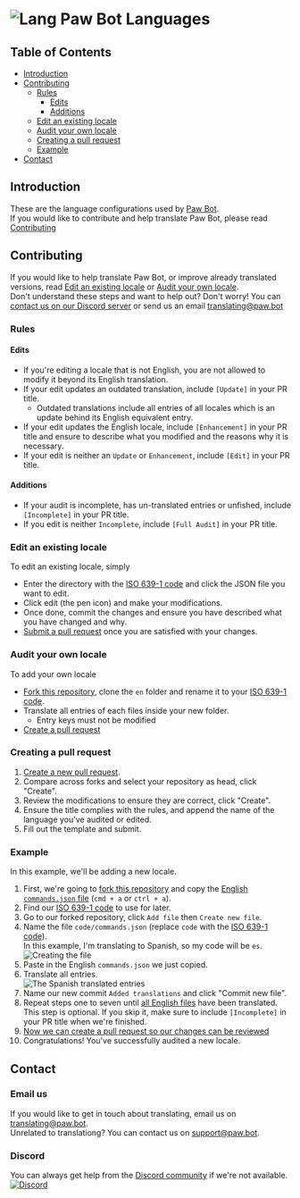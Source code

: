 # ![Lang](https://cdn.statically.io/avatar/shape=circle,s=25/L) Paw Bot Languages

## Table of Contents

- [Introduction](#introduction)
- [Contributing](#contributing)
  - [Rules](#rules)
    - [Edits](#edits)
    - [Additions](#additions)
  - [Edit an existing locale](#edit-an-existing-locale)
  - [Audit your own locale](#audit-your-own-locale)
  - [Creating a pull request](#creating-a-pull-request)
  - [Example](#example)
- [Contact](#contact)

## Introduction

These are the language configurations used by [Paw Bot](https://paw.bot).  
If you would like to contribute and help translate Paw Bot, please read [Contributing](#contributing)

## Contributing

If you would like to help translate Paw Bot, or improve already translated versions, read [Edit an existing locale](#edit-an-existing-locale) or [Audit your own locale](#audit-your-own-locale).  
Don't understand these steps and want to help out? Don't worry! You can [contact us on our Discord server](#contact) or send us an email [translating@paw.bot](mailto:translating@paw.bot)

### Rules

#### Edits

- If you're editing a locale that is not English, you are not allowed to modify it beyond its English translation.
- If your edit updates an outdated translation, include `[Update]` in your PR title.
  - Outdated translations include all entries of all locales which is an update behind its English equivalent entry.
- If your edit updates the English locale, include `[Enhancement]` in your PR title and ensure to describe what you modified and the reasons why it is necessary.
- If your edit is neither an `Update` or `Enhancement`, include `[Edit]` in your PR title.

#### Additions

- If your audit is incomplete, has un-translated entries or unfished, include `[Incomplete]` in your PR title.
- If you edit is neither `Incomplete`, include `[Full Audit]` in your PR title.

### Edit an existing locale

To edit an existing locale, simply

- Enter the directory with the [ISO 639-1 code](https://en.wikipedia.org/wiki/List_of_ISO_639-1_codes) and click the JSON file you want to edit.
- Click edit (the pen icon) and make your modifications.
- Once done, commit the changes and ensure you have described what you have changed and why.
- [Submit a pull request](#creating-a-pull-request) once you are satisfied with your changes.

### Audit your own locale

To add your own locale

- [Fork this repository](/fork), clone the `en` folder and rename it to your [ISO 639-1 code](https://en.wikipedia.org/wiki/List_of_ISO_639-1_codes).
- Translate all entries of each files inside your new folder.
  - Entry keys must not be modified
- [Create a pull request](#creating-a-pull-request)

### Creating a pull request

1. [Create a new pull request](/compare).
1. Compare across forks and select your repository as head, click "Create".
1. Review the modifications to ensure they are correct, click "Create".
1. Ensure the title complies with the rules, and append the name of the language you've audited or edited.
1. Fill out the template and submit.

### Example

In this example, we'll be adding a new locale.  

1. First, we're going to [fork this repository](/fork) and copy the [English `commands.json` file](https://raw.githubusercontent.com/OfficialPawBot/language/main/en/commands.json) (`cmd + a` or `ctrl + a`).
1. Find our [ISO 639-1 code](https://en.wikipedia.org/wiki/List_of_ISO_639-1_codes) to use for later.
1. Go to our forked repository, click `Add file` then `Create new file`.
1. Name the file `code/commands.json` (replace `code` with the [ISO 639-1 code](https://en.wikipedia.org/wiki/List_of_ISO_639-1_codes)).  
In this example, I'm translating to Spanish, so my code will be `es`.  
![Creating the file](https://cdn.discordapp.com/attachments/645783809492779052/824847898042826762/unknown.png)
1. Paste in the English `commands.json` we just copied.
1. Translate all entries.  
![The Spanish translated entries](https://cdn.discordapp.com/attachments/645783809492779052/824849321513189396/unknown.png)
1. Name our new commit `Added translations` and click "Commit new file".
1. Repeat steps one to seven until [all English files](/tree/main/en) have been translated.  
This step is optional. If you skip it, make sure to include `[Incomplete]` in your PR title when we're finished.
1. [Now we can create a pull request so our changes can be reviewed](#creating-a-pull-request)
1. Congratulations! You've successfully audited a new locale.

## Contact

### Email us

If you would like to get in touch about translating, email us on [translating@paw.bot](mailto:translating@paw.bot).  
Unrelated to translationg? You can contact us on [support@paw.bot](mailto:translating@paw.bot).

### Discord

You can always get help from the [Discord community](https://discord.gg/KkNCFaZbDK) if we're not available.  
<a href="https://discord.gg/KkNCFaZbDK" target="_blank"><img alt="Discord" src="https://img.shields.io/discord/368557500884189186"></a>